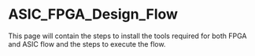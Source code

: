 # ASIC_FPGA_Design_Flow
This page will contain the steps to install the tools required for both FPGA and ASIC flow and the steps to execute the flow.
